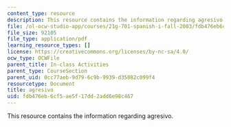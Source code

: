 ```yaml
---
content_type: resource
description: This resource contains the information regarding agresivo.
file: /ol-ocw-studio-app/courses/21g-701-spanish-i-fall-2003/fdb476eb6cf5ae5f17dd2add6e98c467_MIT21G_701F03_24adjpers.pdf
file_size: 92105
file_type: application/pdf
learning_resource_types: []
license: https://creativecommons.org/licenses/by-nc-sa/4.0/
ocw_type: OCWFile
parent_title: In-class Activities
parent_type: CourseSection
parent_uid: 0cc77aeb-9d79-6c9b-9939-d35082c099f4
resourcetype: Document
title: agresivo
uid: fdb476eb-6cf5-ae5f-17dd-2add6e98c467
---
```

This resource contains the information regarding agresivo.